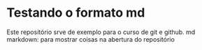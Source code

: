 # Testando o formato md
Este repositório srve de exemplo para o curso de git e github.
md markdown: para mostrar coisas na abertura do repositório
